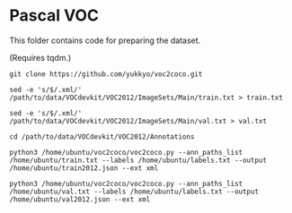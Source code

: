 # Pascal VOC

This folder contains code for preparing the dataset.

(Requires tqdm.)

```git clone https://github.com/yukkyo/voc2coco.git```

```sed -e 's/$/.xml/' /path/to/data/VOCdevkit/VOC2012/ImageSets/Main/train.txt > train.txt```

```sed -e 's/$/.xml/' /path/to/data/VOCdevkit/VOC2012/ImageSets/Main/val.txt > val.txt```

```cd /path/to/data/VOCdevkit/VOC2012/Annotations```

```python3 /home/ubuntu/voc2coco/voc2coco.py --ann_paths_list /home/ubuntu/train.txt --labels /home/ubuntu/labels.txt --output /home/ubuntu/train2012.json --ext xml```

```python3 /home/ubuntu/voc2coco/voc2coco.py --ann_paths_list /home/ubuntu/val.txt --labels /home/ubuntu/labels.txt --output /home/ubuntu/val2012.json --ext xml```
